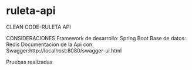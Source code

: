 # ruleta-api
CLEAN CODE-RULETA API

CONSIDERACIONES
Framework de desarrollo: Spring Boot
Base de datos: Redis
Documentacion de la Api con Swagger:http://localhost:8080/swagger-ui.html


Pruebas realizadas
